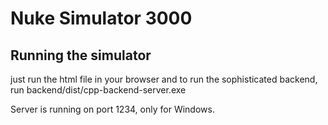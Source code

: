 # Nuke Simulator 3000

## Running the simulator

just run the html file in your browser
and to run the sophisticated backend, run backend/dist/cpp-backend-server.exe


Server is running on port 1234, only for Windows.